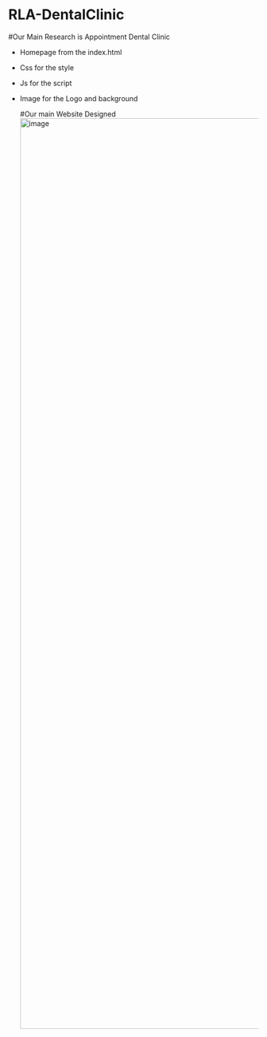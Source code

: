# RLA-DentalClinic

#Our Main Research is Appointment Dental Clinic
- Homepage from the index.html
- Css for the style
- Js for the script
- Image for the Logo and background

  #Our main Website Designed
   <img width="3818" height="1828" alt="image" src="https://github.com/user-attachments/assets/ccb808fc-6897-46a1-8876-ce00a2753c32" />
